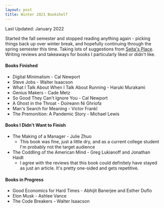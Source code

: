 ```yaml
---
layout: post
title: Winter 2021 Bookshelf
---
```

Last Updated: January 2022

Started the fall semester and stopped reading anything again - picking things back up over winter break, and hopefully continuing through the spring semester this time. Taking lots of suggestions from [Seita's Place](https://danieltakeshi.github.io/). Writing reviews and takeaways for books I particularly liked or didn't like.
#### Books Finished
* Digital Minimalism - Cal Newport
* Steve Jobs - Walter Isaacson
* What I Talk About When I Talk About Running - Haruki Murakami
* Genius Makers - Cade Metz
* So Good They Can't Ignore You - Cal Newport
* A Ghost in the Throat - Doireann Ni Ghriofa
* Man's Search for Meaning - Victor Frankl
* The Premonition: A Pandemic Story - Michael Lewis

#### Books I Didn't Want to Finish
* The Making of a Manager - Julie Zhuo 
    * This book was fine, just a little dry, and as a current college student I'm probably not the target audience
* The Coddling of the American Mind - Greg Lukianoff and Jonathan Haidt
    * I agree with the reviews that this book could definitely have stayed as just an article. It's pretty one-sided and gets repetitive.

#### Books in Progress
* Good Economics for Hard Times - Abhijit Banerjee and Esther Duflo
* Elon Musk - Ashlee Vance
* The Code Breakers - Walter Isaacson